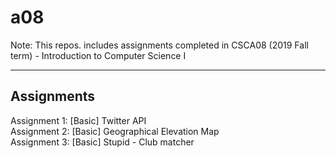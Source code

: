 # a08

Note: This repos. includes assignments completed in CSCA08 (2019 Fall term) - Introduction to Computer Science I
***
## Assignments
Assignment 1: [Basic] Twitter API<br/>
Assignment 2: [Basic] Geographical Elevation Map<br/>
Assignment 3: [Basic] Stupid - Club matcher<br/>
